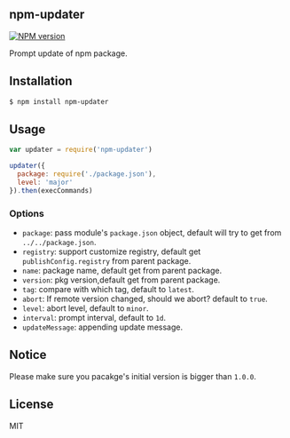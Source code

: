 npm-updater
---------------

[![NPM version][npm-image]][npm-url]

[npm-image]: https://img.shields.io/npm/v/npm-updater.svg?style=flat-square
[npm-url]: https://npmjs.org/package/npm-updater

Prompt update of npm package.

## Installation

```bash
$ npm install npm-updater
```

## Usage

```js
var updater = require('npm-updater')

updater({
  package: require('./package.json'),
  level: 'major'
}).then(execCommands)
```

### Options

- `package`: pass module's `package.json` object, default will try to get from `../../package.json`.
- `registry`: support customize registry, default get `publishConfig.registry` from parent package.
- `name`: package name, default get from parent package.
- `version`: pkg version,default get from parent package.
- `tag`: compare with which tag, default to `latest`.
- `abort`: If remote version changed, should we abort? default to `true`.
- `level`: abort level, default to `minor`.
- `interval`: prompt interval, default to `1d`.
- `updateMessage`: appending update message.

## Notice

Please make sure you pacakge's initial version is bigger than `1.0.0`.

## License

MIT
